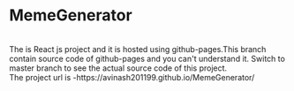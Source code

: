 # MemeGenerator
<br>
The is React js project and it is hosted using github-pages.This branch contain source code of github-pages and you can't understand it. Switch to master branch to see the actual 
source code of this project.
<br>
The project url is -https://avinash201199.github.io/MemeGenerator/
